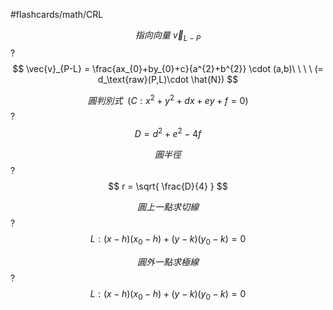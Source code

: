 #flashcards/math/CRL

$$
指向向量\ \vec{v}_{L-P}
$$
?
$$
\vec{v}_{P-L} = \frac{ax_{0}+by_{0}+c}{a^{2}+b^{2}} \cdot (a,b)\ \ \ \ (= d_\text{raw}(P,L)\cdot \hat{N})
$$

$$
圓判別式\ \ (C: x^{2}+y^{2}+dx+ey+f=0)
$$
?
$$
D = d^{2}+e^{2}-4f
$$

$$
圓半徑
$$
?
$$
r = \sqrt{ \frac{D}{4} }
$$

$$
圓上一點求切線
$$
?
$$
L: (x-h)(x_{0}-h) + (y-k)(y_{0}-k) = 0
$$

$$
圓外一點求極線
$$
?
$$
L: (x-h)(x_{0}-h) + (y-k)(y_{0}-k) = 0
$$